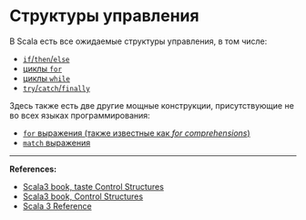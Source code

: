# Структуры управления

В Scala есть все ожидаемые структуры управления, в том числе:
- [`if`/`then`/`else`](structures/ifelse)
- [циклы `for`](structures/for)
- [циклы `while`](structures/others)
- [`try`/`catch`/`finally`](structures/others)

Здесь также есть две другие мощные конструкции, присутствующие не во всех языках программирования:
- [`for` выражения (также известные как _for comprehensions_)](structures/for)
- [`match` выражения](structures/match)


---

**References:**
- [Scala3 book, taste Control Structures](https://docs.scala-lang.org/scala3/book/taste-control-structures.html)
- [Scala3 book, Control Structures](https://docs.scala-lang.org/scala3/book/control-structures.html)
- [Scala 3 Reference](https://docs.scala-lang.org/scala3/reference/changed-features/match-syntax.html)
